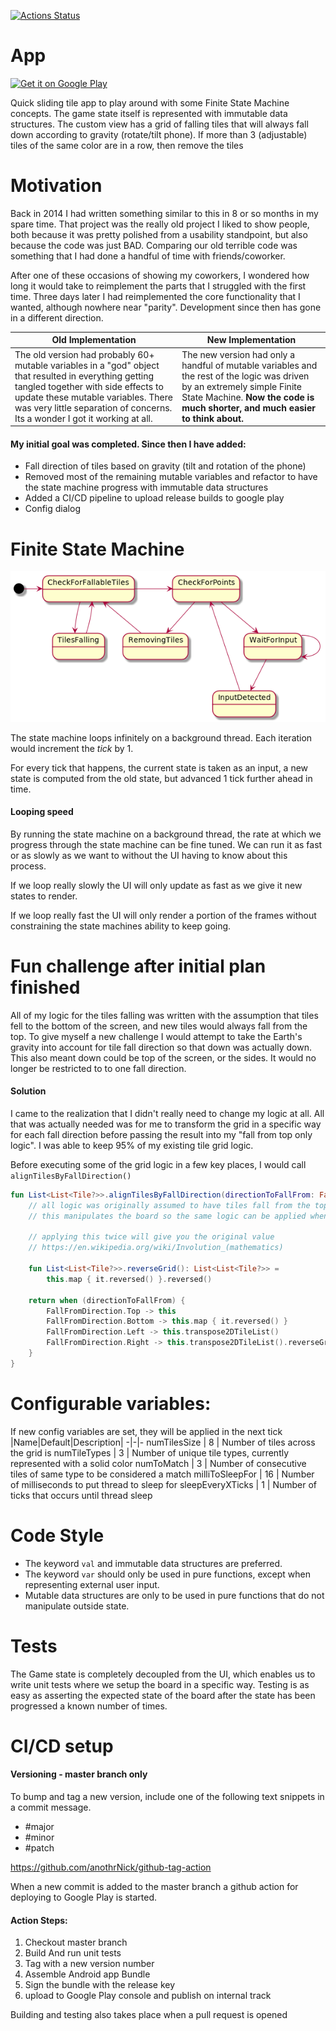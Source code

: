 [![Actions Status](https://github.com/huntj88/TileGame/workflows/Deploy/badge.svg)](https://github.com/huntj88/TileGame/actions)

# App 
<a href="https://play.google.com/store/apps/details?id=me.jameshunt.tilegame"><img alt="Get it on Google Play" src="https://play.google.com/intl/en_us/badges/images/generic/en-play-badge.png" height=60px /></a>

Quick sliding tile app to play around with some Finite State Machine concepts. 
The game state itself is represented with immutable data structures.
The custom view has a grid of falling tiles that will always fall down according to gravity (rotate/tilt phone).
If more than 3 (adjustable) tiles of the same color are in a row, then remove the tiles

# Motivation
Back in 2014 I had written something similar to this in 8 or so months in my spare time. 
That project was the really old project I liked to show people, both because it was pretty polished 
from a usability standpoint, but also because the code was just BAD. Comparing our old terrible code 
was something that I had done a handful of time with friends/coworker.

After one of these occasions of showing my coworkers, I wondered how long it would take to reimplement the 
parts that I struggled with the first time. Three days later I had reimplemented the core functionality 
that I wanted, although nowhere near "parity". Development since then has gone in a different direction.

<table>
  <thead>
    <th>Old Implementation</th>
    <th>New Implementation</th>
  </thead>
  <tr>
    <td>
        The old version had probably 60+ mutable variables in a "god" object that resulted in everything 
        getting tangled together with side effects to update these mutable variables. 
        There was very little separation of concerns. Its a wonder I got it working at all.
    </td>
    <td>
        The new version had only a handful of mutable variables and the rest of the logic was driven by an 
        extremely simple Finite State Machine. <b>Now the code is much shorter, and much easier to think about.</b>
    </td>
  </tr>
</table>

#### My initial goal was completed. Since then I have added:
- Fall direction of tiles based on gravity (tilt and rotation of the phone)
- Removed most of the remaining mutable variables and refactor to have the state machine progress with 
  immutable data structures
- Added a CI/CD pipeline to upload release builds to google play
- Config dialog

# Finite State Machine
![StateMachine diagram for game state](statemachine.png)

The state machine loops infinitely on a background thread. Each iteration would increment the *tick* by 1.

For every tick that happens, the current state is taken as an input,
a new state is computed from the old state, but advanced 1 tick further ahead in time.

#### Looping speed
By running the state machine on a background thread, the rate at which we progress through the 
state machine can be fine tuned. We can run it as fast or as slowly as we want to without the UI having to know about this process.

If we loop really slowly the UI will only update as fast as we give it new states to render.

If we loop really fast the UI will only render a portion of the frames without constraining the state machines ability to keep going.

# Fun challenge after initial plan finished
All of my logic for the tiles falling was written with the assumption that tiles fell to the bottom of 
the screen, and new tiles would always fall from the top. To give myself a new challenge I would attempt to
take the Earth's gravity into account for tile fall direction so that down was actually down. This also meant down could be top 
of the screen, or the sides. It would no longer be restricted to to one fall direction.

#### Solution
I came to the realization that I didn't really need to change my logic at all. All that was actually 
needed was for me to transform the grid in a specific way for each fall direction before passing the 
result into my "fall from top only logic". I was able to keep 95% of my existing tile grid logic.

Before executing some of the grid logic in a few key places, I would call `alignTilesByFallDirection()`
```kotlin
fun List<List<Tile?>>.alignTilesByFallDirection(directionToFallFrom: FallFromDirection): List<List<Tile?>> {
    // all logic was originally assumed to have tiles fall from the top of the grid
    // this manipulates the board so the same logic can be applied when tiles fall from a different direction

    // applying this twice will give you the original value
    // https://en.wikipedia.org/wiki/Involution_(mathematics)

    fun List<List<Tile?>>.reverseGrid(): List<List<Tile?>> =
        this.map { it.reversed() }.reversed()

    return when (directionToFallFrom) {
        FallFromDirection.Top -> this
        FallFromDirection.Bottom -> this.map { it.reversed() }
        FallFromDirection.Left -> this.transpose2DTileList()
        FallFromDirection.Right -> this.transpose2DTileList().reverseGrid()
    }
}
```

# Configurable variables:
If new config variables are set, they will be applied in the next tick 
|Name|Default|Description|
-|-|-
numTilesSize | 8 | Number of tiles across the grid is
numTileTypes | 3 | Number of unique tile types, currently represented with a solid color
numToMatch | 3 | Number of consecutive tiles of same type to be considered a match
milliToSleepFor | 16 | Number of milliseconds to put thread to sleep for
sleepEveryXTicks | 1 | Number of ticks that occurs until thread sleep

# Code Style
- The keyword `val` and immutable data structures are preferred.
- The keyword `var` should only be used in pure functions, except when representing external user input.
- Mutable data structures are only to be used in pure functions that do not manipulate outside state.

# Tests
The Game state is completely decoupled from the UI, which enables us to write unit tests where we 
setup the board in a specific way. Testing is as easy as asserting the expected state of the board 
after the state has been progressed a known number of times.

# CI/CD setup
#### Versioning - master branch only
To bump and tag a new version, include one of the following text snippets in a commit message.
- #major
- #minor
- #patch

https://github.com/anothrNick/github-tag-action

When a new commit is added to the master branch a github action for deploying to Google Play is started.
#### Action Steps:
1. Checkout master branch
2. Build And run unit tests
3. Tag with a new version number
4. Assemble Android app Bundle
5. Sign the bundle with the release key
6. upload to Google Play console and publish on internal track

Building and testing also takes place when a pull request is opened

